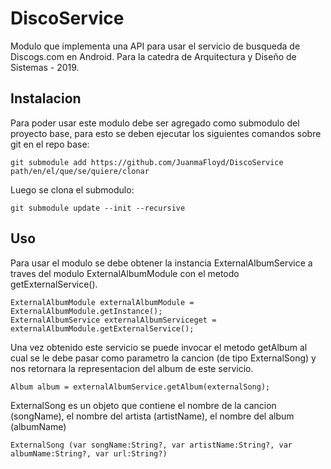 # DiscoService

Modulo que implementa una API para usar el servicio de busqueda de Discogs.com en Android. Para la catedra de Arquitectura y Diseño de Sistemas - 2019.

## Instalacion

Para poder usar este modulo debe ser agregado como submodulo del proyecto base, para esto se deben ejecutar los siguientes comandos sobre git en el repo base:

```
git submodule add https://github.com/JuanmaFloyd/DiscoService path/en/el/que/se/quiere/clonar
```

Luego se clona el submodulo:

```
git submodule update --init --recursive
```

## Uso

Para usar el modulo se debe obtener la instancia ExternalAlbumService a traves del modulo ExternalAlbumModule con el metodo getExternalService().

```
ExternalAlbumModule externalAlbumModule = ExternalAlbumModule.getInstance();
ExternalAlbumService externalAlbumServiceget = externalAlbumModule.getExternalService();
```

Una vez obtenido este servicio se puede invocar el metodo getAlbum al cual se le debe pasar como parametro la cancion (de tipo ExternalSong) y nos retornara la representacion del album de este servicio.

```
Album album = externalAlbumService.getAlbum(externalSong);
```

ExternalSong es un objeto que contiene el nombre de la cancion (songName), el nombre del artista (artistName), el nombre del album (albumName) 

```
ExternalSong (var songName:String?, var artistName:String?, var albumName:String?, var url:String?)
```

